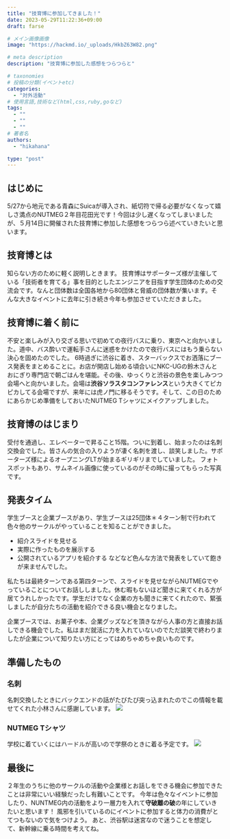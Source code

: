 ```yaml
---
title: "技育博に参加してきました！"
date: 2023-05-29T11:22:36+09:00
draft: farse

# メイン画像画像
image: "https://hackmd.io/_uploads/HkbZ63W82.png"

# meta description
description: "技育博に参加した感想をつらつらと"

# taxonomies
# 投稿の分類(イベントetc)
categories:
  - "対外活動"
# 使用言語,技術など(html,css,ruby,goなど)
tags:
  - ""
  - ""
  - ""
# 著者名
authors:
  - "hikahana"

type: "post"
---
```

## はじめに

5/27から地元である青森にSuicaが導入され、紙切符で帰る必要がなくなって嬉しさ満点のNUTMEG２年目花田光です！今回は少し遅くなってしまいましたが、５月14日に開催された技育博に参加した感想をつらつら述べていきたいと思います。

## 技育博とは

知らない方のために軽く説明しときます。
技育博はサポーターズ様が主催している「技術者を育てる」事を目的としたエンジニアを目指す学生団体のための交流会です。なんと団体数は全国各地から80団体と脅威の団体数が集います。そんな大きなイベントに去年に引き続き今年も参加させていただきました。

## 技育博に着く前に

不安と楽しみが入り交ざる思いで初めての夜行バスに乗り、東京へと向かいました。道中、バス酔いで運転手さんに迷惑をかけたので夜行バスにはもう乗らない決心を固めたのでした。
6時過ぎに渋谷に着き、スターバックスでお洒落にブース発表をまとめることに。お店が開店し始める頃合いにNKC-UGの鈴木さんとおにぎり専門店で朝ごはんを堪能。その後、ゆっくりと渋谷の景色を楽しみつつ会場へと向かいました。会場は**渋谷ソラスタコンファレンス**という大きくてピカピカしてる会場ですが、来年には虎ノ門に移るそうです。そして、この日のためにあらかじめ準備をしておいたNUTMEG Tシャツにメイクアップしました。

## 技育博のはじまり

受付を通過し、エレベーターで昇ること15階。ついに到着し、始まったのは名刺交換会でした。皆さんの気合の入りようが凄く名刺を渡し、談笑しました。サポーターズ様によるオープニングLTが始まるギリギリまでしていました。
フォトスポットもあり、サムネイル画像に使っているのがその時に撮ってもらった写真です。

## 発表タイム

学生ブースと企業ブースがあり、学生ブースは25団体＊４ターン制で行われて色々他のサークルがやっていることを知ることができました。

- 紹介スライドを見せる
- 実際に作ったものを展示する
- 公開されているアプリを紹介する
などなど色んな方法で発表をしていて飽きが来ませんでした。

私たちは最終ターンである第四ターンで、スライドを見せながらNUTMEGでやっていることについてお話ししました。休む暇もないほど聞きに来てくれる方が居てうれしかったです。学生だけでなく企業の方も聞きに来てくれたので、緊張しましたが自分たちの活動を紹介できる良い機会となりました。

企業ブースでは、お菓子や本、企業グッズなどを頂きながら人事の方と直接お話しできる機会でした。私はまだ就活に力を入れていないのでただ談笑で終わりましたが企業について知りたい方にとってはめちゃめちゃ良いものです。

## 準備したもの

### 名刺

名刺交換したときにバックエンドの話がたびたび突っ込まれたのでこの情報を載せてくれた小林さんに感謝しています。
![](https://hackmd.io/_uploads/ByxvmsAZI3.png)

### NUTMEG Tシャツ

学校に着ていくにはハードルが高いので学祭のときに着る予定です。
![](https://hackmd.io/_uploads/S1L3kYrL2.png)

## 最後に

２年生のうちに他のサークルの活動や企業様とお話しをできる機会に参加できたことは非常にいい経験だったし有難いことです。
今年は色々なイベントに参加したり、NUNTMEG内の活動をより一層力を入れて**守破離の破**の年にしていきたいと思います！
風邪を引いているのにイベントに参加すると体力の消費がとてつもないので気をつけよう。
あと、渋谷駅は迷宮なので迷うことを想定して、新幹線に乗る時間を考えてね。
